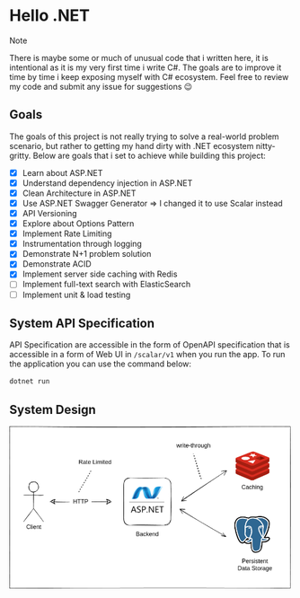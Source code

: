 # Hello .NET
> [!NOTE]
> There is maybe some or much of unusual code that i written here, it is
> intentional as it is my very first time i write C#. The goals are to improve it
> time by time i keep exposing myself with C# ecosystem. Feel free to
> review my code and submit any issue for suggestions 😉

## Goals
The goals of this project is not really trying to solve a real-world problem
scenario, but rather to getting my hand dirty with .NET ecosystem nitty-gritty.
Below are goals that i set to achieve while building this project:

- [x] Learn about ASP.NET
- [x] Understand dependency injection in ASP.NET
- [x] Clean Architecture in ASP.NET
- [x] Use ASP.NET Swagger Generator => I changed it to use Scalar instead
- [x] API Versioning
- [x] Explore about Options Pattern
- [x] Implement Rate Limiting
- [x] Instrumentation through logging
- [x] Demonstrate N+1 problem solution
- [x] Demonstrate ACID
- [x] Implement server side caching with Redis
- [ ] Implement full-text search with ElasticSearch
- [ ] Implement unit & load testing

## System API Specification
API Specification are accessible in the form of OpenAPI specification that is
accessible in a form of Web UI in `/scalar/v1` when
you run the app. To run the application you can use the command below:
```bash
dotnet run
```

## System Design
![System Design](./img/system_design.drawio.png)
